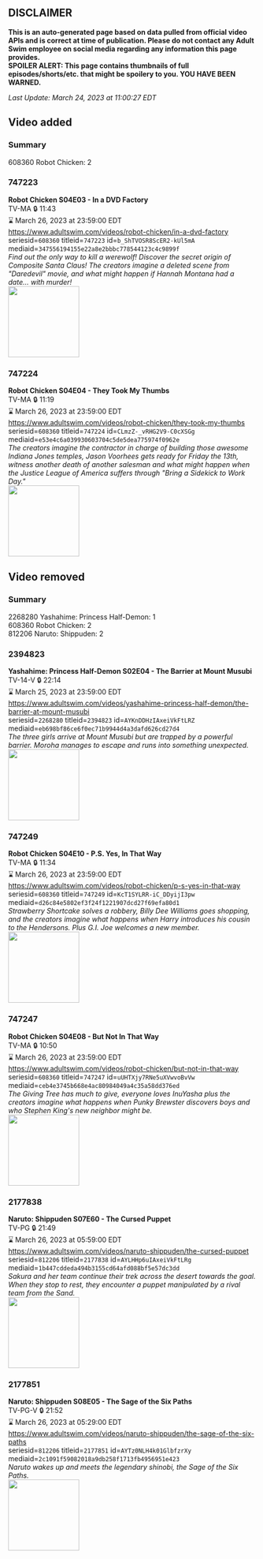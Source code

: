 ## DISCLAIMER
**This is an auto-generated page based on data pulled from official video APIs and is correct at time of publication. Please do not contact any Adult Swim employee on social media regarding any information this page provides.**  
**SPOILER ALERT: This page contains thumbnails of full episodes/shorts/etc. that might be spoilery to you. YOU HAVE BEEN WARNED.**  

_Last Update: March 24, 2023 at 11:00:27 EDT_
## Video added
### Summary
608360 Robot Chicken: 2  
### 747223
**Robot Chicken S04E03 - In a DVD Factory**  
TV-MA 🔒 11:43  
⌛ March 26, 2023 at 23:59:00 EDT  
https://www.adultswim.com/videos/robot-chicken/in-a-dvd-factory  
seriesid=`608360` titleid=`747223` id=`b_ShTVOSR8ScER2-kUl5mA` mediaid=`347556194155e22a8e2bbbc778544123c4c9899f`  
_Find out the only way to kill a werewolf! Discover the secret origin of Composite Santa Claus! The creators imagine a deleted scene from "Daredevil" movie, and what might happen if Hannah Montana had a date... with murder!_  
<a href="https://media.cdn.adultswim.com/uploads/20200402/thumbnails/2_20421413548-robotchicken_063.jpg"><img src="https://media.cdn.adultswim.com/uploads/20200402/thumbnails/2_20421413548-robotchicken_063.jpg" height="144px" /></a>
### 747224
**Robot Chicken S04E04 - They Took My Thumbs**  
TV-MA 🔒 11:19  
⌛ March 26, 2023 at 23:59:00 EDT  
https://www.adultswim.com/videos/robot-chicken/they-took-my-thumbs  
seriesid=`608360` titleid=`747224` id=`CLmzZ-_vRHG2V9-C0cXSGg` mediaid=`e53e4c6a039930603704c5de5dea775974f0962e`  
_The creators imagine the contractor in charge of building those awesome Indiana Jones temples, Jason Voorhees gets ready for Friday the 13th, witness another death of another salesman and what might happen when the Justice League of America suffers through "Bring a Sidekick to Work Day."_  
<a href="https://media.cdn.adultswim.com/uploads/20200402/thumbnails/2_20421415524-robotchicken_064.jpg"><img src="https://media.cdn.adultswim.com/uploads/20200402/thumbnails/2_20421415524-robotchicken_064.jpg" height="144px" /></a>
## Video removed
### Summary
2268280 Yashahime: Princess Half-Demon: 1  
608360 Robot Chicken: 2  
812206 Naruto: Shippuden: 2  
### 2394823
**Yashahime: Princess Half-Demon S02E04 - The Barrier at Mount Musubi**  
TV-14-V 🔒 22:14  
⌛ March 25, 2023 at 23:59:00 EDT  
https://www.adultswim.com/videos/yashahime-princess-half-demon/the-barrier-at-mount-musubi  
seriesid=`2268280` titleid=`2394823` id=`AYKnDDHzIAxeiVkFtLRZ` mediaid=`eb698bf86ce6f0ec71b9944d4a3dafd626cd27d4`  
_The three girls arrive at Mount Musubi but are trapped by a powerful barrier. Moroha manages to escape and runs into something unexpected._  
<a href="https://media.cdn.adultswim.com/uploads/20220818/thumbnails/2_22818150376-YashahimePrincessHalfDemon_204_TheBarrierAtMountMusubi.png"><img src="https://media.cdn.adultswim.com/uploads/20220818/thumbnails/2_22818150376-YashahimePrincessHalfDemon_204_TheBarrierAtMountMusubi.png" height="144px" /></a>
### 747249
**Robot Chicken S04E10 - P.S. Yes, In That Way**  
TV-MA 🔒 11:34  
⌛ March 26, 2023 at 23:59:00 EDT  
https://www.adultswim.com/videos/robot-chicken/p-s-yes-in-that-way  
seriesid=`608360` titleid=`747249` id=`KcT1SYLRR-iC_DDyijI3pw` mediaid=`d26c84e5802ef3f24f1221907dcd27f69efa80d1`  
_Strawberry Shortcake solves a robbery, Billy Dee Williams goes shopping, and the creators imagine what happens when Harry introduces his cousin to the Hendersons. Plus G.I. Joe welcomes a new member._  
<a href="https://media.cdn.adultswim.com/uploads/20200402/thumbnails/2_20421653373-robotchicken_070.jpg"><img src="https://media.cdn.adultswim.com/uploads/20200402/thumbnails/2_20421653373-robotchicken_070.jpg" height="144px" /></a>
### 747247
**Robot Chicken S04E08 - But Not In That Way**  
TV-MA 🔒 10:50  
⌛ March 26, 2023 at 23:59:00 EDT  
https://www.adultswim.com/videos/robot-chicken/but-not-in-that-way  
seriesid=`608360` titleid=`747247` id=`uUHTXjy7RNe5uXVwvoBvVw` mediaid=`ceb4e3745b668e4ac80984049a4c35a58dd376ed`  
_The Giving Tree has much to give, everyone loves InuYasha plus the creators imagine what happens when Punky Brewster discovers boys and who Stephen King's new neighbor might be._  
<a href="https://media.cdn.adultswim.com/uploads/20200402/thumbnails/2_2042165289-robotchicken_068.jpg"><img src="https://media.cdn.adultswim.com/uploads/20200402/thumbnails/2_2042165289-robotchicken_068.jpg" height="144px" /></a>
### 2177838
**Naruto: Shippuden S07E60 - The Cursed Puppet**  
TV-PG 🔒 21:49  
⌛ March 26, 2023 at 05:59:00 EDT  
https://www.adultswim.com/videos/naruto-shippuden/the-cursed-puppet  
seriesid=`812206` titleid=`2177838` id=`AYLHHp6uIAxeiVkFtLRg` mediaid=`1b447cddeda494b3155cd64afd088bf5e57dc3dd`  
_Sakura and her team continue their trek across the desert towards the goal. When they stop to rest, they encounter a puppet manipulated by a rival team from the Sand._  
<a href="https://media.cdn.adultswim.com/uploads/20220822/thumbnails/2_228221553528-NarutoShippuden_408_TheCursedPuppet.png"><img src="https://media.cdn.adultswim.com/uploads/20220822/thumbnails/2_228221553528-NarutoShippuden_408_TheCursedPuppet.png" height="144px" /></a>
### 2177851
**Naruto: Shippuden S08E05 - The Sage of the Six Paths**  
TV-PG-V 🔒 21:52  
⌛ March 26, 2023 at 05:29:00 EDT  
https://www.adultswim.com/videos/naruto-shippuden/the-sage-of-the-six-paths  
seriesid=`812206` titleid=`2177851` id=`AYTz0NLH4k01GlbfzrXy` mediaid=`2c1091f59082018a9db258f1713fb4956951e423`  
_Naruto wakes up and meets the legendary shinobi, the Sage of the Six Paths._  
<a href="https://media.cdn.adultswim.com/uploads/20221209/thumbnails/2_22129125401-Naruto421tiny.png"><img src="https://media.cdn.adultswim.com/uploads/20221209/thumbnails/2_22129125401-Naruto421tiny.png" height="144px" /></a>
